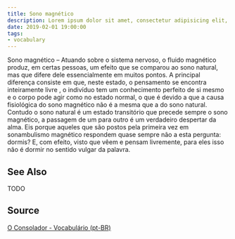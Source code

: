 ```yaml
---
title: Sono magnético
description: Lorem ipsum dolor sit amet, consectetur adipisicing elit, sed do eiusmod tempor incididunt ut labore et dolore magna aliqua.  TODO
date: 2019-02-01 19:00:00
tags:
- vocabulary
---
```


Sono magnético – Atuando sobre o sistema nervoso, o fluido magnético produz, em certas pessoas, um efeito que se comparou ao sono natural, mas que difere dele essencialmente em muitos pontos. A principal diferença consiste em que, neste estado, o pensamento se encontra inteiramente livre , o indivíduo tem um conhecimento perfeito de si mesmo e o corpo pode agir como no estado normal, o que é devido a que a causa fisiológica do sono magnético não é a mesma que a do sono natural. Contudo o sono natural é um estado transitório que precede sempre o sono magnético, a passagem de um para outro é um verdadeiro despertar da alma. Eis porque aqueles que são postos pela primeira vez em sonambulismo magnético respondem quase sempre não a esta pergunta: dormis? E, com efeito, visto que vêem e pensam livremente, para eles isso não é dormir no sentido vulgar da palavra.


## See Also
TODO

## Source
[O Consolador - Vocabulário (pt-BR)](http://www.oconsolador.com.br/linkfixo/vocabulario/principal.html)
